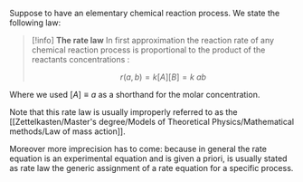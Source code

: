 Suppose to have an elementary chemical reaction process. We state the following law:

>[!info] **The rate law**
> In first approximation the reaction rate of any chemical reaction process  is proportional to the product of the reactants concentrations :
> 
> $$r(a,b) = k [A][B] =  k\ ab$$

Where we used $[A]\equiv a$ as a shorthand for the molar concentration.

Note that this rate law is usually improperly referred to as the [[Zettelkasten/Master's degree/Models of Theoretical Physics/Mathematical methods/Law of mass action]].

Moreover more imprecision has to come: because in general the rate equation is an experimental equation and is given a priori, is usually stated as rate law the generic assignment of a rate equation for a specific process.
